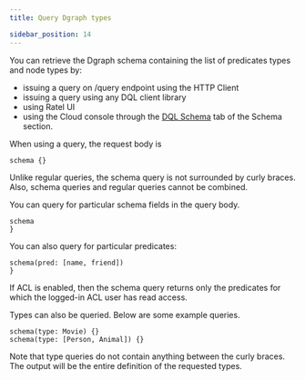 ```yaml
---
title: Query Dgraph types

sidebar_position: 14
---
```


You can retrieve the Dgraph schema containing the list of predicates types and node types by:
- issuing a query on /query endpoint using the HTTP Client
- issuing a query using any DQL client library
- using Ratel UI
- using the Cloud console through the [DQL Schema](https://cloud.dgraph.io/_/schema?tab=dqlschema) tab of the Schema section.


When using a query, the request body is 
```
schema {}
```

 Unlike regular queries, the schema query is not surrounded
by curly braces. Also, schema queries and regular queries cannot be combined.


You can query for particular schema fields in the query body.

```
schema 
}
```

You can also query for particular predicates:

```
schema(pred: [name, friend]) 
}
```

 If ACL is enabled, then the schema query returns only the
predicates for which the logged-in ACL user has read access. 

Types can also be queried. Below are some example queries.

```
schema(type: Movie) {}
schema(type: [Person, Animal]) {}
```

Note that type queries do not contain anything between the curly braces. The
output will be the entire definition of the requested types.
